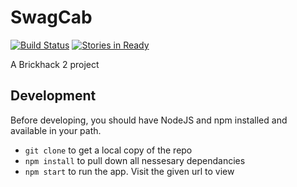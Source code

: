 # SwagCab
[![Build Status](https://travis-ci.org/nicolasmccurdy/swag-cab.svg?branch=master)](https://travis-ci.org/nicolasmccurdy/swag-cab)
[![Stories in Ready](https://badge.waffle.io/nicolasmccurdy/swag-cab.png?label=ready&title=Ready)](https://waffle.io/nicolasmccurdy/swag-cab)

A Brickhack 2 project

## Development

Before developing, you should have NodeJS and npm installed and available in your path.

- `git clone` to get a local copy of the repo
- `npm install` to pull down all nessesary dependancies
- `npm start` to run the app. Visit the given url to view
